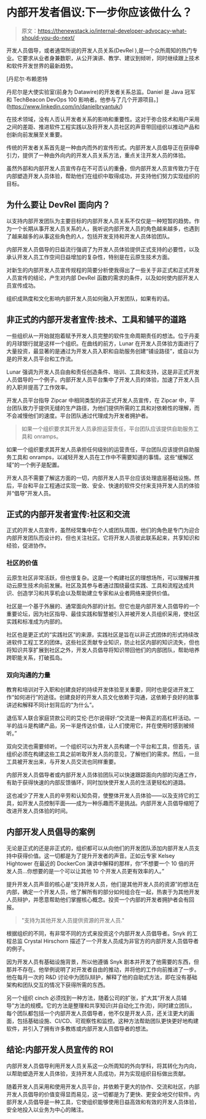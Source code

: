 # 内部开发者倡议:下一步你应该做什么？

> 原文：<https://thenewstack.io/internal-developer-advocacy-what-should-you-do-next/>

开发人员倡导，或者通常所说的开发人员关系(DevRel ),是一个众所周知的热门专业。它要求从业者身兼数职，从公开演讲、教学、建议到倾听，同时继续跟上技术和软件开发世界的最新趋势。

 [丹尼尔·布赖恩特

丹尼尔是大使实验室(前身为 Datawire)的开发者关系总监。Daniel 是 Java 冠军和 TechBeacon DevOps 100 影响者。他参与了几个开源项目。](https://www.linkedin.com/in/danielbryantuk/) 

在技术领域，没有人否认开发者关系的影响和重要性。这对于弥合技术和用户采用之间的差距、推进软件工程实践以及将开发人员社区的声音带回组织以推动产品和创新向前发展至关重要。

传统的开发者关系首先是一种由内而外的宣传形式。内部开发人员倡导正在获得牵引力，提供了一种由外向内的开发人员关系方法，重点关注开发人员的体验。

虽然外部和内部开发人员宣传存在不可否认的重叠，但内部开发人员宣传致力于在内部塑造开发人员体验，帮助他们在组织中取得成功，并支持他们努力实现组织的目标。

## 为什么要让 DevRel 面向内？

以支持内部开发团队为主要目标的内部开发人员关系不仅仅是一种短暂的趋势。作为一个长期从事开发人员关系的人，我听说内部开发人员的角色越来越多，也遇到了越来越多的从事这些角色的人，包括开发支持和开发人员体验团队。

内部开发人员倡导的日益流行强调了为开发人员体验提供正式支持的必要性，以及承认开发人员工作空间日益增加的复杂性，特别是在云原生技术方面。

对新生的内部开发人员宣传规程的简要分析使我得出了一些关于非正式和正式开发人员宣传的结论，产生对内部 DevRel 函数的需求的条件，以及如何使内部开发人员宣传成功。

组织成熟度和文化影响内部开发人员如何融入开发团队，如果有的话。

## 非正式的内部开发者宣传:技术、工具和铺平的道路

一些组织从一开始就抱着赋予开发人员完整的软件生命周期责任的想法。位于丹麦的月球银行就是这样一个组织。在曲线的前方，Lunar 在开发人员体验方面进行了大量投资，最显著的是通过为开发人员入职和自助服务创建“铺设路径”，或自以为是的开发人员平台和工作流。

Lunar 强调为开发人员自由和责任创造条件、培训、工具和支持，这是非正式开发人员倡导的一个例子。内部开发人员平台集中了开发人员的体验，加速了开发人员的入职并提高了工作效率。

开发人员平台指导 Zipcar 中相同类型的非正式开发人员宣传，在 Zipcar 中，平台团队致力于提供无缝的生产路径，为他们提供所需的工具和对依赖性的理解，而不会减慢他们的速度。平台团队通过代理成为开发者拥护者。

> 如果一个组织要求其开发人员承担运营责任，平台团队应该提供自助服务工具和 onramps。

如果一个组织要求其开发人员承担任何级别的运营责任，平台团队应该提供自助服务工具和 onramps，以减轻开发人员在工作中不需要知道的事情。这些“缓解区域”的一个例子是配置。

开发人员不需要了解这方面的一切，内部开发人员平台应该处理底层基础设施。然后，平台和平台工程通过实现一致、安全、快速的软件交付来支持开发人员的体验并“倡导”开发人员。

## 正式的内部开发者宣传:社区和交流

正式的开发人员宣传，虽然经常集中在个人或团队周围，他们的角色是专门为迎合内部开发团队而设计的，但也关注社区。它将开发人员彼此联系起来，共享知识和经验，促进协作。

### 社区的价值

云原生社区非常活跃，但也很复杂。这是一个构建社区的理想场所，可以理解并推动云原生技术向前发展。社区及其参与者通过围绕最佳实践、工具和流程达成共识、创造学习和共享机会以及帮助建立专家和从业者网络来提供价值。

社区是一个基于外展的、通常面向外部的计划。但它也是内部开发人员倡导的一个重要论坛，因为社区指导、最佳实践和智慧被引入并被开发人员组织采用，使社区实践和标准成为内部的。

社区也是更正式的“实践社区”的来源，实践社区是旨在以非正式团体的形式持续改进软件工程工艺的团体。这些社区贡献专业知识，防止社区内部的知识流失，但也将知识共享扩展到社区之外，开发人员倡导将知识带回他们的内部团队，帮助培养跨职能关系，打破孤岛。

### 双向沟通的力量

教育和培训对于入职和创建良好的持续开发体验至关重要，同时也是促进开发工作“如何进行”的途径。创建良好的开发人员文化依赖于沟通，这依赖于良好的故事讲述和解释不同计划背后的“为什么”。

退伍军人联合家庭贷款公司的艾伦·巴尔说得好:“交流是一种真正的高杠杆活动。一半的战斗是构建产品，另一半是传达价值，让人们使用它，并在使用时感到被倾听。”

双向交流也需要倾听。一个组织可以为开发人员构建一个平台和工具，但首先，该组织必须在构建这些工具之前听取开发人员的意见，了解他们的需求。然后，一旦工具被开发出来，与开发人员交流也同样重要。

内部开发人员倡导者或内部开发人员体验团队可以快速跟踪面向内部的沟通工作，有助于获得快速的内部反馈循环，同时加快使开发人员的生活更轻松的道路。

这也减少了开发人员的辛劳和认知负荷，使整体开发人员体验——以及支持它的工具，如开发人员控制平面——成为一种乐趣而不是挑战。内部开发人员倡导缩短了改进开发人员体验的时间。

## 内部开发人员倡导的案例

无论是正式的还是非正式的，组织都可以从向他们的开发团队添加内部开发人员支持中获得价值。这一切都是为了提升开发者的声音。正如云专家 Kelsey Hightower 在最近的 DockerCon 演讲中解释的那样，你“不想要一个 10 倍的开发人员…你想要的是一个可以让其他 10 个开发人员更有效率的人。”

提升开发人员声音的核心是“支持开发人员，他们是其他开发人员的资源”的想法在内部，确定一个开发人员，他了解所有的部分如何组合在一起，热衷于为其他开发人员辩护，并愿意帮助他们掌握核心概念。投资一个内部的开发者拥护者会有回报。

> "支持为其他开发人员提供资源的开发人员."

根据组织的不同，有非常不同的方式来投资这个内部开发人员倡导者。Snyk 的工程总监 Crystal Hirschorn 描述了一个开发人员成为非官方的内部开发人员倡导者的例子。

因为开发人员有基础设施背景，所以他遵循 Snyk 剧本并开发了他需要的东西，但那并不存在。他举例说明了对开发者自由的推动，并将他的工作向前推进了一步。他在每月一次的 R&D 讨论中为团队辩护，解释了他的自助式方法，即在没有基础架构和团队交互的情况下获得所需的东西。

另一个组织 cinch 必须找到一种方法，随着公司的扩张，扩大其“开发人员辅导”方法的规模。它的方法是整理和共享知识(并自动化工作流)，同时建立团队，每个团队都包括一个内部开发人员倡导者，他不仅是开发人员，还关注更大的画面，包括基础设施、CI/CD、可观察性和监控。这种方法帮助团队更快更好地构建软件，并引入了拥有许多教练或内部开发人员倡导者的想法。

## 结论:内部开发人员宣传的 ROI

内部开发人员倡导利用开发人员关系这一众所周知的外向学科，将其转化为内向，以帮助塑造开发人员体验，支持开发人员成功，并为实现组织目标做出贡献。

随着开发人员采用和使用开发人员平台，并依赖于更大的协作、交流和社区，内部开发人员倡导的价值变得显而易见，这一切都是为了更快、更安全地交付软件。内部开发人员倡导是一种工具，它使组织能够使用日益高效和有效的开发人员体验，安全地投入以业务为中心的赌注。

<svg xmlns:xlink="http://www.w3.org/1999/xlink" viewBox="0 0 68 31" version="1.1"><title>Group</title> <desc>Created with Sketch.</desc></svg>